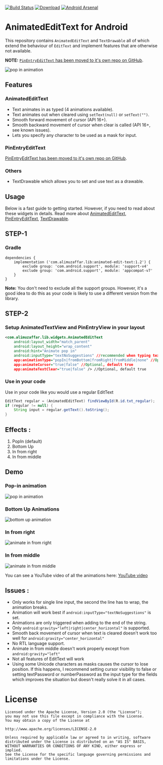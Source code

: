 [![Build Status](https://api.travis-ci.org/alphamu/AnimatedEditText.svg?branch=master)](https://travis-ci.org/alphamu/AnimatedEditText) 
[![Download](https://api.bintray.com/packages/alphamu/customwidgets/AnimatedEditText/images/download.svg)](https://bintray.com/alphamu/customwidgets/AnimatedEditText/_latestVersion)
[![Android Arsenal](https://img.shields.io/badge/Android%20Arsenal-AnimatedEditText-brightgreen.svg?style=flat)](http://android-arsenal.com/details/1/3304) 


# AnimatedEditText for Android

This repository contains `AnimatedEditText` and `TextDrawable` all of which
extend the behaviour of `EditText` and implement features that are otherwise not available.

**NOTE:** [`PinEntryEditText` has been moved to it's own repo on GitHub](https://github.com/alphamu/PinEntryEditText).

![pop in animation](http://i.giphy.com/x1AsZJypT6rmw.gif) 

## Features

### AnimatedEditText

- Text animates in as typed (4 animations available).
- Text animates out when cleared using `setText(null)` or `setText("")`.
- Smooth forward movement of cursor (API 16+).
- Smooth backward movement of cursor when clear is called (API 16+, see known issues).
- Lets you specify any character to be used as a mask for input.

### PinEntryEditText

[PinEntryEditText has been moved to it's own repo on GitHub](https://github.com/alphamu/PinEntryEditText).

### Others

- TextDrawable which allows you to set and use text as a drawable.


## Usage

Below is a fast guide to getting started. However, if you need to read about these widgets in
details. Read more about [AnimatedEditText](https://medium.com/@ali.muzaffar),
[PinEntryEditText](https://medium.com/@ali.muzaffar/building-a-pinentryedittext-in-android-5f2eddcae5d3#.tka93qm3d),
[TextDrawable](https://medium.com/@ali.muzaffar/textdrawable-to-display-emojis-and-unicode-characters-in-android-35614168b8ad#.21ukwskwr).

## STEP-1

### Gradle

    dependencies {
        implementation ('com.alimuzaffar.lib:animated-edit-text:1.2') {
            exclude group: 'com.android.support', module: 'support-v4'
            exclude group: 'com.android.support', module: 'appcompat-v7'
        }
    }

**Note:** You don't need to exclude all the support groups. However, it's a good idea to do this
as your code is likely to use a different version from the library.

## STEP-2

### Setup AnimatedTextView and PinEntryView in your layout

```xml
<com.alimuzaffar.lib.widgets.AnimatedEditText
    android:layout_width="match_parent"
    android:layout_height="wrap_content"
    android:hint="Animate pop in"
    android:inputType="textNoSuggestions" //recommended when typing text to avoid autocomplete.
    app:animationType="popIn|fromBottom|fromRight|fromMiddle|none" //Optional, default popIn
    app:animateCursor="true|false" //Optional, default true
    app:animateTextClear="true|false" /> //Optional, default true
```

### Use in your code

Use in your code like you would use a regular EditText
```java
EditText regular = (AnimatedEditText) findViewById(R.id.txt_regular);
if (regular != null) {
    String input = regular.getText().toString();
}
```

## Effects :

1. PopIn (default)
2. Bottom Up
3. In from right
4. In from middle

## Demo

### Pop-in animation

![pop in animation](http://i.giphy.com/x1AsZJypT6rmw.gif)

### Bottom Up Animations

![bottom up animation](http://i.giphy.com/DwawaNNbE3UKQ.gif)

### In from right

![animate in from right](http://i.giphy.com/Nzd38Q57CJ5zq.gif)

### In from middle

![animate in from middle](http://i.giphy.com/8WKKm4nTM3N60.gif)

You can see a YouTube video of all the animations here: [YouTube video](https://www.youtube.com/watch?v=VW6vFzniehU)

## Issues :

- Only works for single line input, the second the line has to wrap, the animation breaks.
- Animation will work best if `android:inputType="textNoSuggestions"` is set.
- Animations are only triggered when adding to the end of the string.
- Only `android:gravity="left|right|center_horizontal"` is supported.
- Smooth back movement of cursor when text is cleared doesn't work too well for `android:gravity="center_horizontal"`
- No RTL language support.
- Animate in from middle doesn't work properly except from `android:gravity="left"`
- Not all features of EditText will work
- Using some Unicode characters as masks causes the cursor to lose position. If this happens, I recommend setting cursor visibility to false or setting textPassword or numberPassword as the input type for the fields which improves the situation but doesn't really solve it in all cases.

License
=======

    Licensed under the Apache License, Version 2.0 (the "License");
    you may not use this file except in compliance with the License.
    You may obtain a copy of the License at

    http://www.apache.org/licenses/LICENSE-2.0

    Unless required by applicable law or agreed to in writing, software
    distributed under the License is distributed on an "AS IS" BASIS,
    WITHOUT WARRANTIES OR CONDITIONS OF ANY KIND, either express or implied.
    See the License for the specific language governing permissions and
    limitations under the License.
